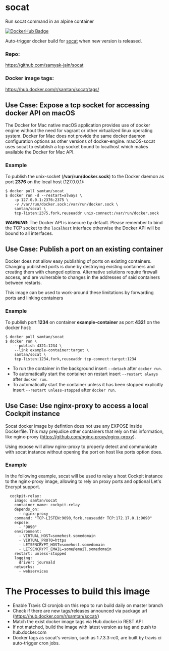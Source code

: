# socat

Run socat command in an alpine container

[![DockerHub Badge](http://dockeri.co/image/samtan/socat)](https://hub.docker.com/r/samtan/socat/)

Auto-trigger docker build for [socat](https://pkgs.alpinelinux.org/package/edge/main/x86/socat) when new version is released.

### Repo:

https://github.com/samyak-jain/socat

### Docker image tags:

https://hub.docker.com/r/samtan/socat/tags/

## Use Case: Expose a tcp socket for accessing docker API on macOS

The Docker for Mac native macOS application provides use of docker engine without the need for vagrant or other virtualized linux operating system. Docker for Mac does not provide the same docker daemon configuration options as other versions of docker-engine. macOS-socat uses socat to establish a tcp socket bound to localhost which makes available the Docker for Mac API.

### Example

To publish the unix-socket (**/var/run/docker.sock**) to the Docker daemon as port **2376** on the local host (127.0.0.1):
```
$ docker pull samtan/socat
$ docker run -d --restart=always \
    -p 127.0.0.1:2376:2375 \
    -v /var/run/docker.sock:/var/run/docker.sock \
    samtan/socat \
    tcp-listen:2375,fork,reuseaddr unix-connect:/var/run/docker.sock
```

***WARNING***: The Docker API is insecure by default. Please remember to bind the TCP socket to the `localhost` interface otherwise the Docker API will be bound to all interfaces.

## Use Case: Publish a port on an existing container

Docker does not allow easy publishing of ports on existing containers. Changing published ports is done by destroying existing containers and creating them with changed options. Alternative solutions require firewall access, and are vulnerable to changes in the addresses of said containers between restarts.

This image can be used to work-around these limitations by forwarding ports and linking containers

### Example

To publish port **1234** on container **example-container** as port **4321** on the docker host:
```
$ docker pull samtan/socat
$ docker run \
    --publish 4321:1234 \
    --link example-container:target \
    samtan/socat \
    tcp-listen:1234,fork,reuseaddr tcp-connect:target:1234
```
* To run the container in the background insert ```--detach``` after ```docker run```.
* To automatically start the container on restart insert ```--restart always``` after ```docker run```.
* To automatically start the container unless it has been stopped explicitly insert ```--restart unless-stopped``` after ```docker run```.

## Use Case: Use nginx-proxy to access a local Cockpit instance

Socat docker image by defintion does not use any EXPOSE inside Dockerfile. This may prejudice other containers that rely on this information, like nginx-proxy (https://github.com/nginx-proxy/nginx-proxy).

Using expose will allow nginx-proxy to properly detect and communicate with socat instance without opening the port on host like ports option does.

### Example
In the following example, socat will be used to relay a host Cockpit instance to the nginx-proxy image, allowing to rely on proxy ports and optional Let's Encrypt support.

```
  cockpit-relay:
    image: samtan/socat
    container_name: cockpit-relay
    depends_on:
      - nginx-proxy
    command: "TCP-LISTEN:9090,fork,reuseaddr TCP:172.17.0.1:9090"
    expose:
      - "9090"
    environment:
      - VIRTUAL_HOST=somehost.somedomain
      - VIRTUAL_PROTO=https
      - LETSENCRYPT_HOST=somehost.somedomain
      - LETSENCRYPT_EMAIL=some@email.somedomain
    restart: unless-stopped
    logging:
      driver: journald
    networks:
      - webservices
```

# The Processes to build this image

* Enable Travis CI cronjob on this repo to run build daily on master branch
* Check if there are new tags/releases announced via package url (https://hub.docker.com/r/samtan/socat/)
* Match the exist docker image tags via Hub.docker.io REST API
* If not matched, build the image with latest version as tag and push to hub.docker.com
* Docker tags as socat's version, such as 1.7.3.3-rc0, are built by travis ci auto-trigger cron jobs.
